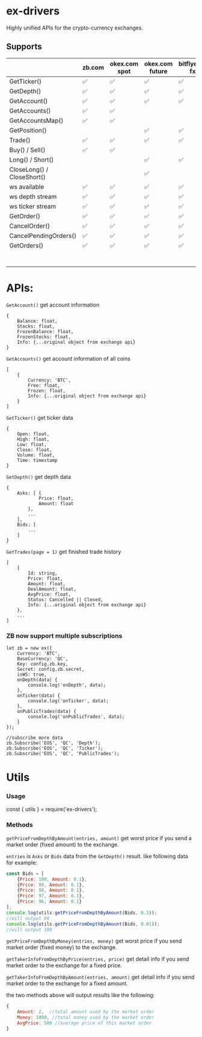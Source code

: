 ex-drivers
===========

Highly unified APIs for the crypto-currency exchanges.



## Supports ##

|                            | zb.com | okex.com spot | okex.com future | bitflyer.jp fx | huobipro.com |
| -------------------------- | ------ | ------------- | --------------- | -------------- | ------------ |
| GetTicker()                | ✅      | ✅             | ✅               | ✅              | ✅            |
| GetDepth()                 | ✅      | ✅             | ✅               | ✅              | ✅            |
| GetAccount()               | ✅      | ✅             | ✅               | ✅              | ✅            |
| GetAccounts()              | ✅      | ✅             |                 |                | ✅            |
| GetAccountsMap()           | ✅      | ✅             |                 |                | ✅            |
| GetPosition()              |        |               | ✅               | ✅              |              |
| Trade()                    | ✅      | ✅             | ✅               | ✅              | ✅            |
| Buy() / Sell()             | ✅      | ✅             |                 |                | ✅            |
| Long() / Short()           |        |               | ✅               | ✅              |              |
| CloseLong() / CloseShort() |        |               | ✅               |                |              |
| ws available               | ✅      | ✅             | ✅               | ✅              | ✅            |
| ws depth stream            | ✅      | ✅             | ✅               | ✅              | ✅            |
| ws ticker stream           | ✅      | ✅             | ✅               | ✅              | ✅            |
| GetOrder()                 | ✅      | ✅             | ✅               | ✅              | ✅            |
| CancelOrder()              | ✅      | ✅             | ✅               | ✅              | ✅            |
| CancelPendingOrders()      | ✅      | ✅             | ✅               | ✅              | ✅            |
| GetOrders()                | ✅      | ✅             | ✅               | ✅              | ✅            |
|                            |        |               |                 |                |              |
|                            |        |               |                 |                |              |
|                            |        |               |                 |                |              |
|                            |        |               |                 |                |              |
|                            |        |               |                 |                |              |
|                            |        |               |                 |                |              |
|                            |        |               |                 |                |              |






APIs:
=====


`GetAccount()`  get account information

```
{
	Balance: float,
	Stocks: float,
	FrozenBalance: float,
	FrozenStocks: float,
	Info: {...original object from exchange api}
}
```

`GetAccounts()`  get account information of all coins

```
[
	{
		Currency: 'BTC',
		Free: float,
		Frozen: float,
		Info: {...original object from exchange api}
	}
]
```

`GetTicker()`  get ticker data

```
{
	Open: float,
	High: float,
	Low: float,
	Close: float,
	Volume: float,
	Time: timestamp
}
```

`GetDepth()`  get depth data

```
{
	Asks: [ {
			Price: float,
			Amount: float
		},
		...
	],
	Bids: [
		...
	]
}
```


`GetTrades(page = 1)` get finished trade history

```
[
	{
		Id: string,
		Price: float,
		Amount: float,
		DealAmount: float,
		AvgPrice: float,
		Status: Cancelled || Closed,
		Info: {...original object from exchange api}
	},
	...
]
```



### ZB now support multiple subscriptions
```
let zb = new ex({
	Currency: 'BTC',
	BaseCurrency: 'QC',
	Key: config.zb.key,
	Secret: config.zb.secret,
	isWS: true,
	onDepth(data) {
		console.log('onDepth', data);
	},
	onTicker(data) {
		console.log('onTicker', data);
	},
	onPublicTrades(data) {
		console.log('onPublicTrades', data);
	}
});

//subscribe more data
zb.Subscribe('EOS', 'QC', 'Depth');
zb.Subscribe('EOS', 'QC', 'Ticker');
zb.Subscribe('EOS', 'QC', 'PublicTrades');
```




Utils
======

### Usage ###

const { utils } = require('ex-drivers');

### Methods ###

`getPriceFromDepthByAmount(entries, amount)`  get worst price if you send a market order (fixed amount) to the exchange.

`entries` is `Asks` or `Bids` data from the `GetDepth()` result. like following data for example:

```javascript
const Bids = [
	{Price: 100, Amount: 0.1},
	{Price: 99, Amount: 0.1},
	{Price: 98, Amount: 0.1},
	{Price: 97, Amount: 0.1},
	{Price: 96, Amount: 0.1}
];
console.log(utils.getPriceFromDepthByAmount(Bids, 0.3));
//will output 98
console.log(utils.getPriceFromDepthByAmount(Bids, 0.01));
//will output 100
```



`getPriceFromDepthByMoney(entries, money)`  get worst price if you send market order (fixed money) to the exchange.



`getTakerInfoFromDepthByPrice(entries, price)` get detail info if you send market order to the exchange for a fixed price. 

`getTakerInfoFromDepthByAmount(entries, amount)` get detail info if you send market order to the exchange for a fixed amount.

the two methods above will output results like the following:

```javascript
{
    Amount: 2,  //total amount used by the market order
    Money: 1000, //total money used by the market order
    AvgPrice: 500 //average price of this market order
}
```






